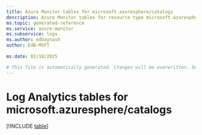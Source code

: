 ```yaml
---
title: Azure Monitor tables for microsoft.azuresphere/catalogs
description: Azure Monitor tables for resource type microsoft.azuresphere/catalogs
ms.topic: generated-reference
ms.service: azure-monitor
ms.subservice: logs
ms.author: edbaynash
author: EdB-MSFT
   
ms.date: 02/18/2025

# This file is automatically generated. Changes will be overwritten. Do not change this file directly.
---
```


# Log Analytics tables for microsoft.azuresphere/catalogs  

[!INCLUDE [table](~/reusable-content/ce-skilling/azure/includes/azure-monitor/reference/tables/microsoft-azuresphere_catalogs-include.md)]

